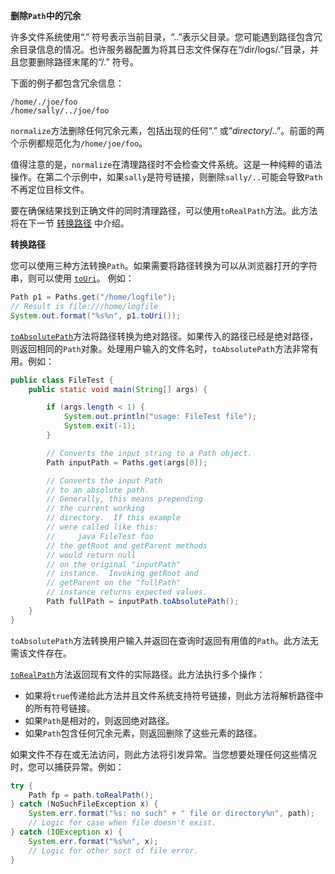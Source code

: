**删除`Path`中的冗余**

许多文件系统使用“.” 符号表示当前目录，“..”表示父目录。您可能遇到路径包含冗余目录信息的情况。也许服务器配置为将其日志文件保存在“/dir/logs/.”目录，并且您要删除路径末尾的“/.” 符号。

下面的例子都包含冗余信息：

```
/home/./joe/foo
/home/sally/../joe/foo
```

`normalize`方法删除任何冗余元素，包括出现的任何“.” 或“*directory*/..”。前面的两个示例都规范化为`/home/joe/foo`。

值得注意的是，`normalize`在清理路径时不会检查文件系统。这是一种纯粹的语法操作。在第二个示例中，如果`sally`是符号链接，则删除`sally/..`可能会导致`Path`不再定位目标文件。

要在确保结果找到正确文件的同时清理路径，可以使用`toRealPath`方法。此方法将在下一节 [转换路径](https://docs.oracle.com/javase/tutorial/essential/io/pathOps.html#convert) 中介绍。

**转换路径**

您可以使用三种方法转换`Path`。如果需要将路径转换为可以从浏览器打开的字符串，则可以使用 [`toUri`](https://docs.oracle.com/javase/8/docs/api/java/nio/file/Path.html#toUri--)。 例如：

```java
Path p1 = Paths.get("/home/logfile");
// Result is file:///home/logfile
System.out.format("%s%n", p1.toUri());
```

[`toAbsolutePath`](https://docs.oracle.com/javase/8/docs/api/java/nio/file/Path.html#toAbsolutePath--)方法将路径转换为绝对路径。如果传入的路径已经是绝对路径，则返回相同的`Path`对象。处理用户输入的文件名时，`toAbsolutePath`方法非常有用。例如：

```java
public class FileTest {
    public static void main(String[] args) {

        if (args.length < 1) {
            System.out.println("usage: FileTest file");
            System.exit(-1);
        }

        // Converts the input string to a Path object.
        Path inputPath = Paths.get(args[0]);

        // Converts the input Path
        // to an absolute path.
        // Generally, this means prepending
        // the current working
        // directory.  If this example
        // were called like this:
        //     java FileTest foo
        // the getRoot and getParent methods
        // would return null
        // on the original "inputPath"
        // instance.  Invoking getRoot and
        // getParent on the "fullPath"
        // instance returns expected values.
        Path fullPath = inputPath.toAbsolutePath();
    }
}
```

`toAbsolutePath`方法转换用户输入并返回在查询时返回有用值的`Path`。此方法无需该文件存在。

[`toRealPath`](https://docs.oracle.com/javase/8/docs/api/java/nio/file/Path.html#toRealPath-java.nio.file.LinkOption...-)方法返回现有文件的实际路径。此方法执行多个操作：

 - 如果将`true`传递给此方法并且文件系统支持符号链接，则此方法将解析路径中的所有符号链接。
 - 如果`Path`是相对的，则返回绝对路径。
 - 如果`Path`包含任何冗余元素，则返回删除了这些元素的路径。

如果文件不存在或无法访问，则此方法将引发异常。当您想要处理任何这些情况时，您可以捕获异常。例如：

```java
try {
    Path fp = path.toRealPath();
} catch (NoSuchFileException x) {
    System.err.format("%s: no such" + " file or directory%n", path);
    // Logic for case when file doesn't exist.
} catch (IOException x) {
    System.err.format("%s%n", x);
    // Logic for other sort of file error.
}
```